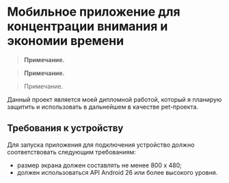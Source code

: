 ﻿# Мобильное приложение для концентрации внимания и экономии времени


>**Примечание.** 


> **Примечание.**

> Примечание.


Данный проект является моей дипломной работой, который я планирую защитить и использовать в дальнейшем в качестве pet-проекта.
## <a name="device-requirements"></a>Требования к устройству

Для запуска приложения для подключения устройство должно соответствовать следующим требованиям:

* размер экрана должен составлять не менее 800 x 480;
* должен использоваться API Android 26 или более высокого уровня.
 
<!-- ## <a name="prerequisites"></a>Необходимые компоненты

Для работы с приложением Connect для Android необходимы следующие компоненты:

* [Android Studio](http://developer.android.com/sdk/index.html) 1.0 или более поздней версии.
* [Java Development Kit (JDK) 7](http://www.oracle.com/technetwork/java/javase/downloads/jdk7-downloads-1880260.html).

<a name="register"></a>
##<a name="register-and-configure-the-app"></a>Регистрация и настройка приложения

1. Войдите на [портал регистрации приложений](https://apps.dev.microsoft.com/) с помощью личной, рабочей или учебной учетной записи.
2. Выберите пункт **Добавить приложение**.
3. Введите имя приложения и выберите пункт **Создать приложение**.
    
    Откроется страница регистрации со свойствами приложения.
 
4. В разделе **Платформы** выберите пункт **Добавление платформы**.
5. Выберите пункт **Мобильное приложение**.
6. Скопируйте **код приложения**, он понадобится вам при работе со следующим разделом.
7. Нажмите кнопку **Сохранить**.
  
## <a name="open-the-sample-using-android-studio"></a>Открытие примера с помощью Android Studio

1. Установите [Android Studio](http://developer.android.com/sdk/index.html) и добавьте пакеты SDK для Android в соответствии с [инструкциями](http://developer.android.com/sdk/installing/adding-packages.html) на сайте developer.android.com.
2. Скачайте или клонируйте этот пример.
3. Запустите Android Studio.
    1. Закройте все открытые проекты, а затем выберите команду **Open an existing Android Studio project** (Открыть существующий проект Android Studio).
    2. Откройте локальный репозиторий и выберите проект Android-Connect. Нажмите кнопку **ОК**.
    
    > Примечание. Если у вас не установлен пакет **Android Support Repository**Android Studio покажет уведомление **Frameworks detected**. Чтобы избежать этого, откройте диспетчер SDK и добавьте пакет Android Support Repository.
4. Откройте файл Constants.java.
    * Вместо фразы *ВВЕДИТЕ_ИДЕНТИФИКАТОР_КЛИЕНТА* вставьте код приложения, который вы сохранили в предыдущем разделе.

После сборки пример подключения можно запустить в эмуляторе или на устройстве. Выберите устройство с API 16 или более высокого уровня в диалоговом окне **Choose device** (Выбор устройства).

Дополнительные сведения о примере см. в статье [Вызов Microsoft Graph в приложении для Android](https://graph.microsoft.io/en-us/docs/platform/android).

<a name="contributing"></a>
## <a name="contributing"></a>Добавление кода ##

Если вы хотите добавить код в этот пример, просмотрите статью [CONTRIBUTING.MD](/CONTRIBUTING.md).

Этот проект соответствует [правилам поведения Майкрософт, касающимся обращения с открытым кодом](https://opensource.microsoft.com/codeofconduct/). Читайте дополнительные сведения в [разделе вопросов и ответов по правилам поведения](https://opensource.microsoft.com/codeofconduct/faq/) или отправляйте новые вопросы и замечания по адресу [opencode@microsoft.com](mailto:opencode@microsoft.com).

## <a name="questions-and-comments"></a>Вопросы и комментарии

Мы будем рады узнать ваше мнение о примере Connect. Перейдите на вкладку [Issues](issues) (Проблемы) этого репозитория, чтобы задать нам вопрос или отправить свои предложения.

Общие вопросы о разработке решений для Microsoft Graph следует задавать на сайте [Stack Overflow](http://stackoverflow.com/questions/tagged/MicrosoftGraph+API). Обязательно помечайте свои вопросы и комментарии тегами [MicrosoftGraph] или [API].

## <a name="next-steps"></a>Дальнейшие действия

В этом примере показаны только основные компоненты, необходимые приложениям для работы с Microsoft Graph. Интерфейсы API Office 365 значительно расширяют возможности ваших приложений. Например, пользователи могут управлять расписанием своего рабочего дня с помощью календаря, находить во всех файлах из OneDrive только нужные сведения, а также искать необходимых пользователей в своих списках контактов. Узнать больше можно из [примера фрагментов кода для Android](../../../android-java-snippets-sample). 
  
## <a name="additional-resources"></a>Дополнительные ресурсы

* [Начало работы с интерфейсами API Office 365 на платформе Microsoft Graph](http://dev.office.com/getting-started/office365apis) 
* [Общие сведения о Microsoft Graph](http://graph.microsoft.io)
* [Пакет SDK Microsoft Graph для Android](../../../msgraph-sdk-android)
* [Примеры фрагментов кода для Android](../../../android-java-snippets-sample)

## <a name="copyright"></a>Авторское право
(c) Корпорация Майкрософт (Microsoft Corporation), 2016. Все права защищены.-->
